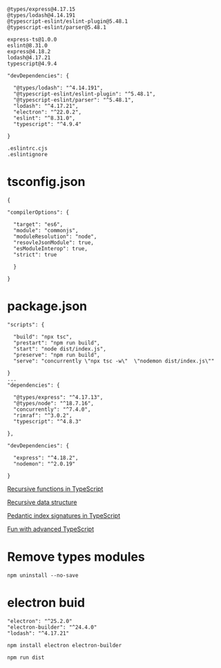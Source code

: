 ```
@types/express@4.17.15
@types/lodash@4.14.191
@typescript-eslint/eslint-plugin@5.48.1
@typescript-eslint/parser@5.48.1

express-ts@1.0.0
eslint@8.31.0
express@4.18.2
lodash@4.17.21
typescript@4.9.4

```

```
"devDependencies": {

  "@types/lodash": "^4.14.191",
  "@typescript-eslint/eslint-plugin": "^5.48.1",
  "@typescript-eslint/parser": "^5.48.1",
  "lodash": "^4.17.21",
  "electron": "^22.0.2",
  "eslint": "^8.31.0",
  "typescript": "^4.9.4"

}
```

```
.eslintrc.cjs
.eslintignore
```

# tsconfig.json

```
{

"compilerOptions": {

  "target": "es6",
  "module": "commonjs",
  "moduleResolution": "node",
  "resovleJsonModule": true,
  "esModuleInterop": true,
  "strict": true

  }

}
```

# package.json

```
"scripts": {

  "build": "npx tsc",
  "prestart": "npm run build",
  "start": "node dist/index.js",
  "preserve": "npm run build",
  "serve": "concurrently \"npx tsc -w\"  \"nodemon dist/index.js\""

}
...
"dependencies": {

  "@types/express": "^4.17.13",
  "@types/node": "^18.7.16",
  "concurrently": "^7.4.0",
  "rimraf": "^3.0.2",
  "typescript": "^4.8.3"

},

"devDependencies": {

  "express": "^4.18.2",
  "nodemon": "^2.0.19"

}
```

[Recursive functions in TypeScript](https://joshtronic.com/2020/04/20/recursive-functions-in-typescript/)

[Recursive data structure](https://catchts.com/recursive-ds)

[Pedantic index signatures in TypeScript](https://tkdodo.eu/blog/pedantic-index-signatures-in-type-script-4-1)

[Fun with advanced TypeScript](https://www.youtube.com/watch?v=nNse0r0aRT8)

# Remove types modules

    npm uninstall --no-save

# electron buid

```
"electron": "^25.2.0"
"electron-builder": "^24.4.0"
"lodash": "^4.17.21"
```

```
npm install electron electron-builder
```

```
npm run dist
```
